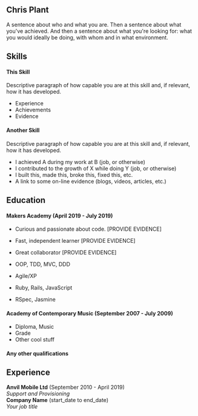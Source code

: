 ## Chris Plant

A sentence about who and what you are. Then a sentence about what you've achieved. And then a sentence about what you're looking for: what you would ideally be doing, with whom and in what environment.

## Skills

#### This Skill

Descriptive paragraph of how capable you are at this skill and, if relevant, how it has developed.

- Experience
- Achievements
- Evidence

#### Another Skill

Descriptive paragraph of how capable you are at this skill and, if relevant, how it has developed.

- I achieved A during my work at B (job, or otherwise)
- I contributed to the growth of X while doing Y (job, or otherwise)
- I built this, made this, broke this, fixed this, etc.
- A link to some on-line evidence (blogs, videos, articles, etc.)

## Education

#### Makers Academy (April 2019 - July 2019)

- Curious and passionate about code. [PROVIDE EVIDENCE]
- Fast, independent learner [PROVIDE EVIDENCE]
- Great collaborator [PROVIDE EVIDENCE]

- OOP, TDD, MVC, DDD
- Agile/XP
- Ruby, Rails, JavaScript
- RSpec, Jasmine

#### Academy of Contemporary Music (September 2007 - July 2009)

- Diploma, Music
- Grade
- Other cool stuff

#### Any other qualifications

## Experience

**Anvil Mobile Ltd** (September 2010 - April 2019)    
*Support and Provisioning*  
**Company Name** (start_date to end_date)   
*Your job title*  
